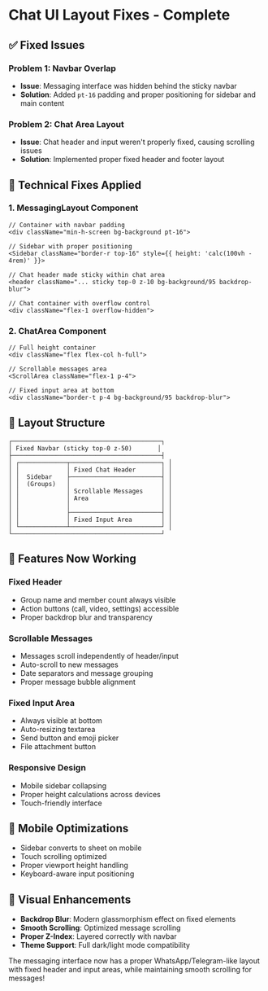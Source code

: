 # Chat UI Layout Fixes - Complete

## ✅ Fixed Issues

### **Problem 1: Navbar Overlap**

- **Issue**: Messaging interface was hidden behind the sticky navbar
- **Solution**: Added `pt-16` padding and proper positioning for sidebar and main content

### **Problem 2: Chat Area Layout**

- **Issue**: Chat header and input weren't properly fixed, causing scrolling issues
- **Solution**: Implemented proper fixed header and footer layout

## 🔧 Technical Fixes Applied

### **1. MessagingLayout Component**

```tsx
// Container with navbar padding
<div className="min-h-screen bg-background pt-16">

// Sidebar with proper positioning
<Sidebar className="border-r top-16" style={{ height: 'calc(100vh - 4rem)' }}>

// Chat header made sticky within chat area
<header className="... sticky top-0 z-10 bg-background/95 backdrop-blur">

// Chat container with overflow control
<div className="flex-1 overflow-hidden">
```

### **2. ChatArea Component**

```tsx
// Full height container
<div className="flex flex-col h-full">

// Scrollable messages area
<ScrollArea className="flex-1 p-4">

// Fixed input area at bottom
<div className="border-t p-4 bg-background/95 backdrop-blur">
```

## 🎯 Layout Structure

```
┌─────────────────────────────────────────┐
│ Fixed Navbar (sticky top-0 z-50)       │
├─────────────────────────────────────────┤
│ ┌─────────────┬─────────────────────────┐ │
│ │             │ Fixed Chat Header       │ │
│ │  Sidebar    ├─────────────────────────┤ │
│ │  (Groups)   │                         │ │
│ │             │ Scrollable Messages     │ │
│ │             │ Area                    │ │
│ │             │                         │ │
│ │             ├─────────────────────────┤ │
│ │             │ Fixed Input Area        │ │
│ └─────────────┴─────────────────────────┘ │
└─────────────────────────────────────────┘
```

## 🚀 Features Now Working

### **Fixed Header**

- Group name and member count always visible
- Action buttons (call, video, settings) accessible
- Proper backdrop blur and transparency

### **Scrollable Messages**

- Messages scroll independently of header/input
- Auto-scroll to new messages
- Date separators and message grouping
- Proper message bubble alignment

### **Fixed Input Area**

- Always visible at bottom
- Auto-resizing textarea
- Send button and emoji picker
- File attachment button

### **Responsive Design**

- Mobile sidebar collapsing
- Proper height calculations across devices
- Touch-friendly interface

## 📱 Mobile Optimizations

- Sidebar converts to sheet on mobile
- Touch scrolling optimized
- Proper viewport height handling
- Keyboard-aware input positioning

## 🎨 Visual Enhancements

- **Backdrop Blur**: Modern glassmorphism effect on fixed elements
- **Smooth Scrolling**: Optimized message scrolling
- **Proper Z-Index**: Layered correctly with navbar
- **Theme Support**: Full dark/light mode compatibility

The messaging interface now has a proper WhatsApp/Telegram-like layout with fixed header and input areas, while maintaining smooth scrolling for messages!
